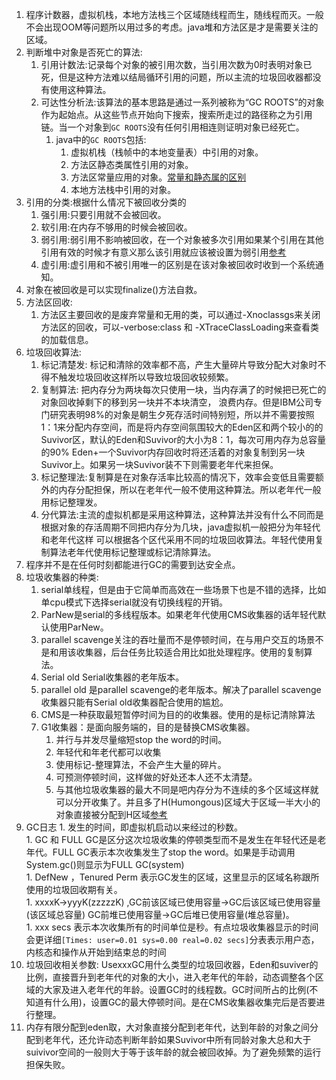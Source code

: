 1. 程序计数器，虚拟机栈，本地方法栈三个区域随线程而生，随线程而灭。一般不会出现OOM等问题所以用过多的考虑。java堆和方法区是才是需要关注的区域。     
1. 判断堆中对象是否死亡的算法:     
    1. 引用计数法:记录每个对象的被引用次数，当引用次数为0时表明对象已死，但是这种方法难以结局循环引用的问题，所以主流的垃圾回收器都没有使用这种算法。    
    1. 可达性分析法:该算法的基本思路是通过一系列被称为“GC ROOTS”的对象作为起始点。从这些节点开始向下搜索，搜索所走过的路径称之为引用链。当一个对象到`GC ROOTS`没有任何引用相连则证明对象已经死亡。    
          1. java中的`GC ROOTS`包括:   
              1. 虚拟机栈（栈帧中的本地变量表）中引用的对象。    
              1. 方法区静态类属性引用的对象。   
              1. 方法区常量应用的对象。[常量和静态属的区别](https://blog.csdn.net/gideal_wang/article/details/4842933)     
              1. 本地方法栈中引用的对象。    
1. 引用的分类:根据什么情况下被回收分类的      
    1. 强引用:只要引用就不会被回收。     
    1. 软引用:在内存不够用的时候会被回收。        
    1. 弱引用:弱引用不影响被回收，在一个对象被多次引用如果某个引用在其他引用有效的时候才有意义那么该引用就应该被设置为弱引用[参考](https://www.jianshu.com/p/a7aaaf1bd7be)   
    1. 虚引用:虚引用和不被引用唯一的区别是在该对象被回收时收到一个系统通知。     
1. 对象在被回收是可以实现finalize()方法自救。      
1. 方法区回收:    
    1. 方法区主要回收的是废弃常量和无用的类，可以通过-Xnoclassgs来关闭方法区的回收，可以-verbose:class 和 -XTraceClassLoading来查看类的加载信息。    
1. 垃圾回收算法:   
    1. 标记清楚发: 标记和清除的效率都不高，产生大量碎片导致分配大对象时不得不触发垃圾回收这样所以导致垃圾回收较频繁。    
    1. 复制算法: 把内存分为两块每次只使用一块，当内存满了的时候把已死亡的对象回收掉剩下的移到另一块并不本块清空， 浪费内存。但是IBM公司专门研究表明98%的对象是朝生夕死存活时间特别短，所以并不需要按照1：1来分配内存空间，而是将内存空间氛围较大的Eden区和两个较小的的Suvivor区，默认的Eden和Suvivor的大小为8：1，每次可用内存为总容量的90% Eden+一个Suvivor内存回收时将还活着的对象复制到另一块Suvivor上。如果另一块Suvivor装不下则需要老年代来担保。    
    1. 标记整理法:复制算是在对象存活率比较高的情况下，效率会变低且需要额外的内存分配担保，所以在老年代一般不使用这种算法。所以老年代一般用标记整理发。    
    1. 分代算法:主流的虚拟机都是采用这种算法，这种算法并没有什么不同而是根据对象的存活周期不同把内存分为几块，java虚拟机一般把分为年轻代和老年代这样
    可以根据各个区代采用不同的垃圾回收算法。年轻代使用复制算法老年代使用标记整理或标记清除算法。    
1. 程序并不是在任何时刻都能进行GC的需要到达安全点。     
1. 垃圾收集器的种类:   
    1. serial单线程，但是由于它简单而高效在一些场景下也是不错的选择，比如单cpu模式下选择serial就没有切换线程的开销。     
    1. ParNew是serial的多线程版本。如果老年代使用CMS收集器的话年轻代默认使用ParNew。    
    1. parallel scavenge关注的吞吐量而不是停顿时间，在与用户交互的场景不是和用该收集器，后台任务比较适合用比如批处理程序。使用的复制算法。       
    1. Serial old Serial收集器的老年版本。     
    1. parallel old 是parallel scavenge的老年版本。解决了parallel scavenge收集器只能有Serial old收集器配合使用的尴尬。      
    1. CMS是一种获取最短暂停时间为目的的收集器。使用的是标记清除算法    
    1. G1收集器：是面向服务端的，目的是替换CMS收集器。         
        1. 并行与并发尽量缩短stop the word的时间。     
        1. 年轻代和年老代都可以收集     
        1. 使用标记-整理算法，不会产生大量的碎片。   
        1. 可预测停顿时间，这样做的好处还本人还不太清楚。     
        1. 与其他垃圾收集器的最大不同是吧内存分为不连续的多个区域这样就可以分开收集了。并且多了H(Humongous)区域大于区域一半大小的对象直接被分配到H区域[参考](https://www.mtyun.com/library/g1)       
1. GC日志
        1. 发生的时间，即虚拟机启动以来经过的秒数。    
        1. GC 和 FULL GC是区分这次垃圾收集的停顿类型而不是发生在年轻代还是老年代。FULL GC表示本次收集发生了stop the word。如果是手动调用System.gc()则显示为FULL GC(system)       
        1. DefNew ，Tenured Perm 表示GC发生的区域，这里显示的区域名称跟所使用的垃圾回收期有关。    
        1. xxxxK->yyyK(zzzzzK) ,GC前该区域已使用容量->GC后该区域已使用容量(该区域总容量) GC前堆已使用容量->GC后堆已使用容量(堆总容量)。    
        1. xxx secs 表示本次收集所有的时间单位是秒。有点垃圾收集器显示的时间会更详细`[Times: user=0.01
         sys=0.00 real=0.02 secs]`分表表示用户态，内核态和操作从开始到结束总的时间          
1. 垃圾回收相关参数: UsexxxGC用什么类型的垃圾回收器，Eden和suviver的比例，直接晋升到老年代的对象的大小，进入老年代的年龄，动态调整各个区域的大家及进入老年代的年龄。设置GC时的线程数。GC时间所占的比例(不知道有什么用)，设置GC的最大停顿时间。是在CMS收集器收集完后是否要进行整理。         
1. 内存有限分配到eden取，大对象直接分配到老年代，达到年龄的对象之间分配到老年代，还允许动态判断年龄如果Suvivor中所有同龄对象大总和大于suivivor空间的一般则大于等于该年龄的就会被回收掉。为了避免频繁的运行担保失败。                  
